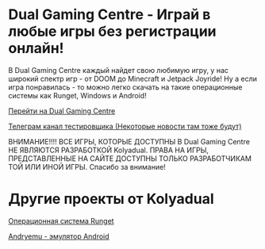 # Dual Gaming Centre - Играй в любые игры без регистрации онлайн!

В Dual Gaming Centre каждый найдет свою любимую игру, у нас широкий спектр игр - от DOOM до Minecraft и Jetpack Joyride! Ну а если игра понравилась - то можно легко скачать на такие операционные системы как Runget, Windows и Android!

<a href="https://kolyadual.github.io/dualgamingcentre/">Перейти на Dual Gaming Centre</a>


<a href="https://t.me/fffbnx">Телеграм канал тестировщика (Некоторые новости там тоже будут)</a>

ВНИМАНИЕ!!!! ВСЕ ИГРЫ, КОТОРЫЕ ДОСТУПНЫ В Dual Gaming Centre НЕ ЯВЛЯЮТСЯ РАЗРАБОТКОЙ Kolyadual. ПРАВА НА ИГРЫ, ПРЕДСТАВЛЕННЫЕ НА САЙТЕ ДОСТУПНЫ ТОЛЬКО РАЗРАБОТЧИКАМ ТОЙ ИЛИ ИНОЙ ИГРЫ. Спасибо за внимание!

# Другие проекты от Kolyadual

<a href="https://github.com/Kolyadual/Runget-next_generating_operating_system?ysclid=mdr9zpvc7i263586957">Операционная система Runget</a>

<a href="https://github.com/Kolyadual/Andryemu">Andryemu - эмулятор Android</a>
